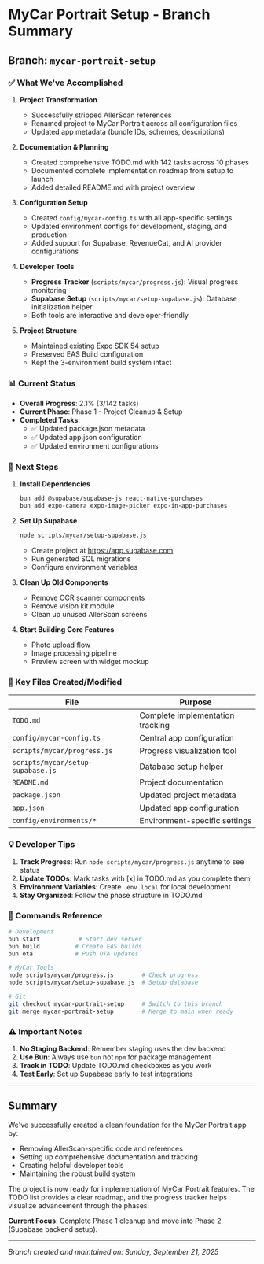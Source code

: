 # MyCar Portrait Setup - Branch Summary

## Branch: `mycar-portrait-setup`

### ✅ What We've Accomplished

1. **Project Transformation**
   - Successfully stripped AllerScan references
   - Renamed project to MyCar Portrait across all configuration files
   - Updated app metadata (bundle IDs, schemes, descriptions)

2. **Documentation & Planning**
   - Created comprehensive TODO.md with 142 tasks across 10 phases
   - Documented complete implementation roadmap from setup to launch
   - Added detailed README.md with project overview

3. **Configuration Setup**
   - Created `config/mycar-config.ts` with all app-specific settings
   - Updated environment configs for development, staging, and production
   - Added support for Supabase, RevenueCat, and AI provider configurations

4. **Developer Tools**
   - **Progress Tracker** (`scripts/mycar/progress.js`): Visual progress monitoring
   - **Supabase Setup** (`scripts/mycar/setup-supabase.js`): Database initialization helper
   - Both tools are interactive and developer-friendly

5. **Project Structure**
   - Maintained existing Expo SDK 54 setup
   - Preserved EAS Build configuration
   - Kept the 3-environment build system intact

### 📊 Current Status

- **Overall Progress**: 2.1% (3/142 tasks)
- **Current Phase**: Phase 1 - Project Cleanup & Setup
- **Completed Tasks**:
  - ✅ Updated package.json metadata
  - ✅ Updated app.json configuration
  - ✅ Updated environment configurations

### 🎯 Next Steps

1. **Install Dependencies**
   ```bash
   bun add @supabase/supabase-js react-native-purchases
   bun add expo-camera expo-image-picker expo-in-app-purchases
   ```

2. **Set Up Supabase**
   ```bash
   node scripts/mycar/setup-supabase.js
   ```
   - Create project at https://app.supabase.com
   - Run generated SQL migrations
   - Configure environment variables

3. **Clean Up Old Components**
   - Remove OCR scanner components
   - Remove vision kit module
   - Clean up unused AllerScan screens

4. **Start Building Core Features**
   - Photo upload flow
   - Image processing pipeline
   - Preview screen with widget mockup

### 📁 Key Files Created/Modified

| File | Purpose |
|------|---------|
| `TODO.md` | Complete implementation tracking |
| `config/mycar-config.ts` | Central app configuration |
| `scripts/mycar/progress.js` | Progress visualization tool |
| `scripts/mycar/setup-supabase.js` | Database setup helper |
| `README.md` | Project documentation |
| `package.json` | Updated project metadata |
| `app.json` | Updated app configuration |
| `config/environments/*` | Environment-specific settings |

### 💡 Developer Tips

1. **Track Progress**: Run `node scripts/mycar/progress.js` anytime to see status
2. **Update TODOs**: Mark tasks with [x] in TODO.md as you complete them
3. **Environment Variables**: Create `.env.local` for local development
4. **Stay Organized**: Follow the phase structure in TODO.md

### 🚀 Commands Reference

```bash
# Development
bun start           # Start dev server
bun build          # Create EAS builds
bun ota            # Push OTA updates

# MyCar Tools
node scripts/mycar/progress.js        # Check progress
node scripts/mycar/setup-supabase.js  # Setup database

# Git
git checkout mycar-portrait-setup     # Switch to this branch
git merge mycar-portrait-setup        # Merge to main when ready
```

### ⚠️ Important Notes

1. **No Staging Backend**: Remember staging uses the dev backend
2. **Use Bun**: Always use `bun` not `npm` for package management
3. **Track in TODO**: Update TODO.md checkboxes as you work
4. **Test Early**: Set up Supabase early to test integrations

---

## Summary

We've successfully created a clean foundation for the MyCar Portrait app by:
- Removing AllerScan-specific code and references
- Setting up comprehensive documentation and tracking
- Creating helpful developer tools
- Maintaining the robust build system

The project is now ready for implementation of MyCar Portrait features. The TODO list provides a clear roadmap, and the progress tracker helps visualize advancement through the phases.

**Current Focus**: Complete Phase 1 cleanup and move into Phase 2 (Supabase backend setup).

---

*Branch created and maintained on: Sunday, September 21, 2025*